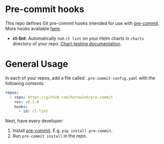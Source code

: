 # Pre-commit hooks

This repo defines Git pre-commit hooks intended for use with [pre-commit](https://pre-commit.com/). More hooks available [here](https://github.com/gruntwork-io/pre-commit).

* **ct-lint**: Automatically run `ct lint` on your Helm charts in `charts` directory of your repo. [Chart-testing documentation](https://github.com/helm/chart-testing/blob/main/README.md).


# General Usage

In each of your repos, add a file called `.pre-commit-config.yaml` with the following contents:
```yaml
repos:
  - repo: https://github.com/hornwind/pre-commit
    rev: v0.1.0
    hooks:
      - id: ct-lint
```

Next, have every developer:
1. Install [pre-commit](https://pre-commit.com/#install). E.g. `pip install pre-commit`.
2. Run `pre-commit install` in the repo.
